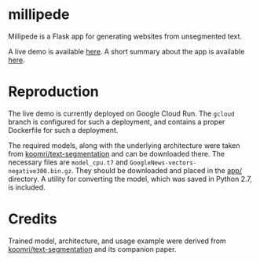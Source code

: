 # millipede

Millipede is a Flask app for generating websites from unsegmented text.

A live demo is available [here](https://millipede-zhtmnkq7gq-uw.a.run.app/). A short summary about the app is available [here](https://brian-xu.github.io/millipede/).

# Reproduction

The live demo is currently deployed on Google Cloud Run. The `gcloud` branch is configured for such a deployment, and contains a proper Dockerfile for such a deployment.

The required models, along with the underlying architecture were taken from [koomri/text-segmentation](https://github.com/koomri/text-segmentation/) and can be downloaded there. The necessary files are `model_cpu.t7` and `GoogleNews-vectors-negative300.bin.gz`. They should be downloaded and placed in the [app/](app/) directory. A utility for converting the model, which was saved in Python 2.7, is included.

# Credits

Trained model, architecture, and usage example were derived from [koomri/text-segmentation](https://github.com/koomri/text-segmentation/) and its companion paper.